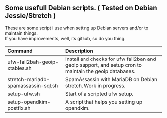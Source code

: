 ## Some usefull Debian scripts. ( Tested on Debian Jessie/Stretch )

These are some script i use when setting up Debian servers and/or to maintain things.  
If you have improvements, well, its github, so do you thing.

| Command | Description |
| :------- | :----------- |
| ufw-fail2bah-geoip-xtables.sh | Install and checks for ufw fail2ban and geoip support, and setup cron to maintain the geoip databases. |
| stretch-mariadb-spamassassin-sql.sh | SpamAssassin with MariaDB on Debian stretch. Work in progress. |
| setup-ufw.sh | Start of a scripted ufw setup. |
| setup-opendkim-postfix.sh | A script that helps you setting up opendkim. |
